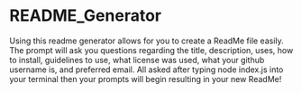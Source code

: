 # README_Generator
Using this readme generator allows for you to create a ReadMe file easily.
The prompt will ask you questions regarding the title, description, uses, how to install, guidelines to use, what license was used, what your github username is, and preferred email.
All asked after typing node index.js into your terminal then your prompts will begin resulting in your new ReadMe!
